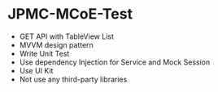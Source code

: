 # JPMC-MCoE-Test

- GET API with TableView List
- MVVM design pattern
- Write Unit Test
- Use dependency Injection for Service and Mock Session
- Use UI Kit
- Not use any third-party libraries
